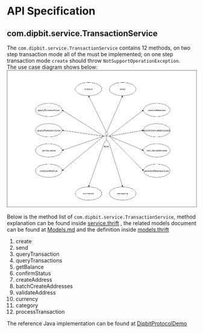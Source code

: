 # API Specification
## com.dipbit.service.TransactionService
The `com.dipbit.service.TransactionService` contains 12 methods, on two step transaction mode all of the must be implemented;
on one step transaction mode `create` should throw `NotSupportOperationException`. <br/>
The use case diagram shows below:<br/>
![Use Case Diagram of TransactionService](https://raw.githubusercontent.com/Dipbit/DipbitProtocol/master/docs/Diagrams-TransactionService.jpg)

Below is the method list of `com.dipbit.service.TransactionService`, method explanation can be found inside [service.thrift](https://github.com/Dipbit/DipbitProtocol/blob/master/src/service.thrift) ,
the related models document can be found at [Models.md](https://github.com/Dipbit/DipbitProtocol/blob/master/docs/Models.md) and the definition inside [models.thrift](https://github.com/Dipbit/DipbitProtocol/blob/master/src/models.thrift) 
1. create
2. send
3. queryTransaction
4. queryTransactions
5. getBalance
6. confirmStatus
7. createAddress
8. batchCreateAddresses
9. validateAddress
10. currency
11. category
12. processTransaction

The reference Java implementation can be found at [DipbitProtocolDemo](https://github.com/Dipbit/DipbitProtocolDemo)
